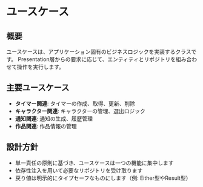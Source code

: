 # ユースケース

## 概要
ユースケースは、アプリケーション固有のビジネスロジックを実装するクラスです。
Presentation層からの要求に応じて、エンティティとリポジトリを組み合わせて操作を実行します。

## 主要ユースケース
- **タイマー関連**: タイマーの作成、取得、更新、削除
- **キャラクター関連**: キャラクターの管理、選出ロジック
- **通知関連**: 通知の生成、履歴管理
- **作品関連**: 作品情報の管理

## 設計方針
- 単一責任の原則に基づき、ユースケースは一つの機能に集中します
- 依存性注入を用いて必要なリポジトリを受け取ります
- 戻り値は明示的にタイプセーフなものにします（例: Either型やResult型）
